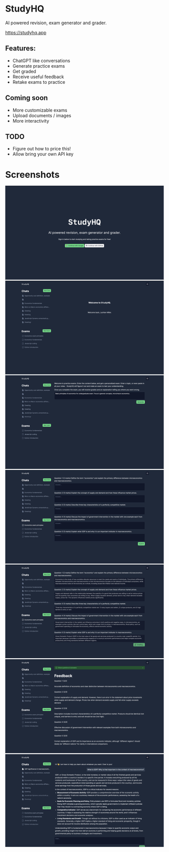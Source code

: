 # StudyHQ

AI powered revision, exam generator and grader. 

https://studyhq.app

## Features:

- ChatGPT like conversations
- Generate practice exams
- Get graded
- Receive useful feedback
- Retake exams to practice


## Coming soon

- More customizable exams
- Upload documents / images
- More interactivity

## TODO

- Figure out how to price this! 
- Allow bring your own API key

# Screenshots

![](./screenshots/1.png)
![](./screenshots/2.png)
![](./screenshots/3.png)
![](./screenshots/4.png)
![](./screenshots/5.png)
![](./screenshots/6.png)
![](./screenshots/7.png)
